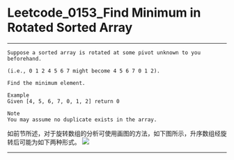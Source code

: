 # Leetcode_0153_Find Minimum in Rotated Sorted Array

---

```
Suppose a sorted array is rotated at some pivot unknown to you beforehand.

(i.e., 0 1 2 4 5 6 7 might become 4 5 6 7 0 1 2).

Find the minimum element.

Example
Given [4, 5, 6, 7, 0, 1, 2] return 0

Note
You may assume no duplicate exists in the array.

```
如前节所述，对于旋转数组的分析可使用画图的方法，如下图所示，升序数组经旋转后可能为如下两种形式。
![](https://raw.githubusercontent.com/billryan/algorithm-exercise/master/shared-files/images/rotated_array.png)

---